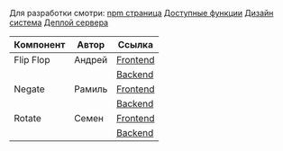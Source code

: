 Для разработки смотри:
[npm страница](https://www.npmjs.com/package/sharp)
[Доступные функции](https://sharp.pixelplumbing.com/api-operation)
[Дизайн система](<https://www.figma.com/file/iN9rvjMLHK9OYj9zDSNb0r/Components-UI-Kit-(Community)?node-id=237:136709&mode=dev>)
[Деплой сервера](https://render.com/)

| Компонент | Автор  | Ссылка                                                                                                        |
| --------- | ------ | ------------------------------------------------------------------------------------------------------------- |
| Flip Flop | Андрей | [Frontend](https://github.com/GitStudentSem/photo_editor/tree/master/client/src/components/Flip)              |
|           |        | [Backend](https://github.com/GitStudentSem/photo_editor/blob/master/server/controllers/flipController.js)     |
| Negate    | Рамиль | [Frontend](https://github.com/GitStudentSem/photo_editor/tree/master/client/src/components/Negative)          |
|           |        | [Backend](https://github.com/GitStudentSem/photo_editor/blob/master/server/controllers/negativeController.js) |
| Rotate    | Семен  | [Frontend](https://github.com/GitStudentSem/photo_editor/tree/master/client/src/components/Rotate)            |
|           |        | [Backend](https://github.com/GitStudentSem/photo_editor/blob/master/server/controllers/rotateController.js)   |
